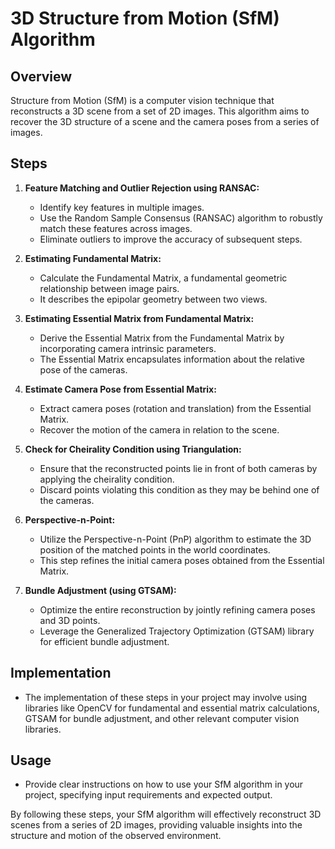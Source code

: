 # 3D Structure from Motion (SfM) Algorithm

## Overview
Structure from Motion (SfM) is a computer vision technique that reconstructs a 3D scene from a set of 2D images. This algorithm aims to recover the 3D structure of a scene and the camera poses from a series of images.

## Steps

1. **Feature Matching and Outlier Rejection using RANSAC:**
   - Identify key features in multiple images.
   - Use the Random Sample Consensus (RANSAC) algorithm to robustly match these features across images.
   - Eliminate outliers to improve the accuracy of subsequent steps.

2. **Estimating Fundamental Matrix:**
   - Calculate the Fundamental Matrix, a fundamental geometric relationship between image pairs.
   - It describes the epipolar geometry between two views.

3. **Estimating Essential Matrix from Fundamental Matrix:**
   - Derive the Essential Matrix from the Fundamental Matrix by incorporating camera intrinsic parameters.
   - The Essential Matrix encapsulates information about the relative pose of the cameras.

4. **Estimate Camera Pose from Essential Matrix:**
   - Extract camera poses (rotation and translation) from the Essential Matrix.
   - Recover the motion of the camera in relation to the scene.

5. **Check for Cheirality Condition using Triangulation:**
   - Ensure that the reconstructed points lie in front of both cameras by applying the cheirality condition.
   - Discard points violating this condition as they may be behind one of the cameras.

6. **Perspective-n-Point:**
   - Utilize the Perspective-n-Point (PnP) algorithm to estimate the 3D position of the matched points in the world coordinates.
   - This step refines the initial camera poses obtained from the Essential Matrix.

7. **Bundle Adjustment (using GTSAM):**
   - Optimize the entire reconstruction by jointly refining camera poses and 3D points.
   - Leverage the Generalized Trajectory Optimization (GTSAM) library for efficient bundle adjustment.

## Implementation
   - The implementation of these steps in your project may involve using libraries like OpenCV for fundamental and essential matrix calculations, GTSAM for bundle adjustment, and other relevant computer vision libraries.

## Usage
   - Provide clear instructions on how to use your SfM algorithm in your project, specifying input requirements and expected output.

By following these steps, your SfM algorithm will effectively reconstruct 3D scenes from a series of 2D images, providing valuable insights into the structure and motion of the observed environment.
